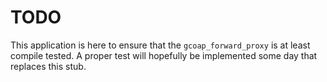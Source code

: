 TODO
====

This application is here to ensure that the `gcoap_forward_proxy` is at least compile tested.
A proper test will hopefully be implemented some day that replaces this stub.
